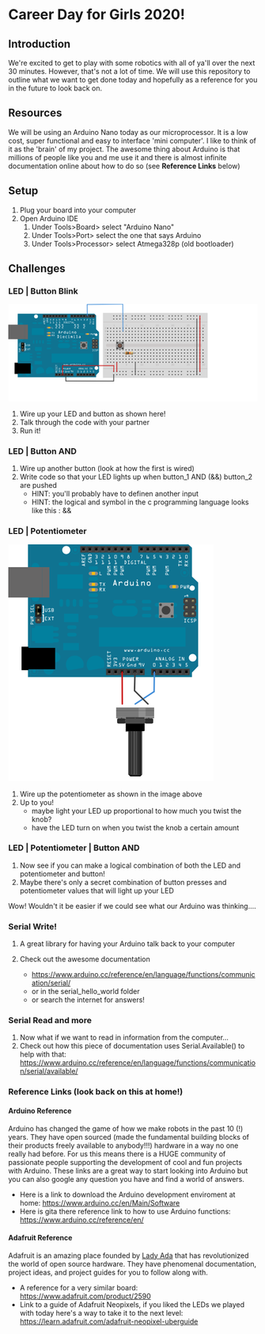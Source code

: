 # Career Day for Girls 2020!

## Introduction
We're excited to get to play with some robotics with all of ya'll over the next 30 minutes. However, that's not a lot of time. We will  use this repository to outline what we want to get done today and hopefully as a reference for you in the future to look back on.

## Resources
We will be using an Arduino Nano today as our microprocessor. It is a low cost, super functional and easy to interface 'mini computer'. I like to think of it as the 'brain' of my project. The awesome thing about Arduino is that millions of people like you and me use it and there is almost infinite documentation online about how to do so (see **Reference Links** below)

## Setup
1. Plug your board into your computer
2. Open Arduino IDE
	1. Under Tools>Board> select "Arduino Nano"
	2. Under Tools>Port> select the one that says Arduino
	3. Under Tools>Processor> select Atmega328p (old bootloader)

## Challenges 

### LED | Button Blink
![image](media/button.png)
1. Wire up your LED and button as shown here!
2. Talk through the code with your partner
3. Run it!

### LED | Button AND
1. Wire up another button (look at how the first is wired)
2. Write code so that your LED lights up when button_1 AND (&&) button_2 are pushed
	* HINT: you'll probably have to definen another input
	* HINT: the logical and symbol in the c programming language looks like this : &&

### LED | Potentiometer
![image](media/if_noLED.png)
1. Wire up the potentiometer as shown in the image above 
2. Up to you!
	* maybe light your LED up proportional to how much you twist the knob?
	* have the LED turn on when you twist the knob a certain amount

### LED | Potentiometer | Button AND
1. Now see if you can make a logical combination of both the LED and potentiometer and button!
2. Maybe there's only a secret combination of button presses and potentiometer values that will light up your LED

Wow! Wouldn't it be easier if we could see what our Arduino was thinking.... 

### Serial Write!
1. A great library for having your Arduino talk back to your computer

2. Check out the awesome documentation 
	* https://www.arduino.cc/reference/en/language/functions/communication/serial/
	* or in the serial_hello_world folder
	* or search the internet for answers!

### Serial Read and more
1. Now what if we want to read in information from the computer...
2. Check out how this piece of documentation uses Serial.Available() to help with that:
	https://www.arduino.cc/reference/en/language/functions/communication/serial/available/


### Reference Links (look back on this at home!)
#### Arduino Reference
Arduino has changed the game of how we make robots in the past 10 (!) years. They have open sourced (made the fundamental building blocks of their products freely available to anybody!!!) hardware in a way no one really had before. For us this means there is a HUGE community of passionate people supporting the development of cool and fun projects with Arduino. These links are a great way to start looking into Arduino but you can also google any question you have and find a world of answers.
* Here is a link to download the Arduino development enviroment at home: https://www.arduino.cc/en/Main/Software
* Here is gita there reference link to how to use Arduino functions: https://www.arduino.cc/reference/en/

#### Adafruit Reference
Adafruit is an amazing place founded by [Lady Ada](https://en.wikipedia.org/wiki/Limor_Fried) that has revolutionized the world of open source hardware. They have phenomenal documentation, project ideas, and project guides for you to follow along with. 
* A reference for a very similar board: https://www.adafruit.com/product/2590
* Link to a guide of Adafruit Neopixels, if you liked the LEDs we played with today here's a way to take it to the next level: https://learn.adafruit.com/adafruit-neopixel-uberguide
